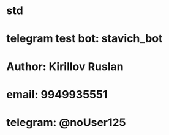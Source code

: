 # std
# telegram test bot: stavich_bot
# Author: Kirillov Ruslan
# email: 9949935551
# telegram: @noUser125
# 